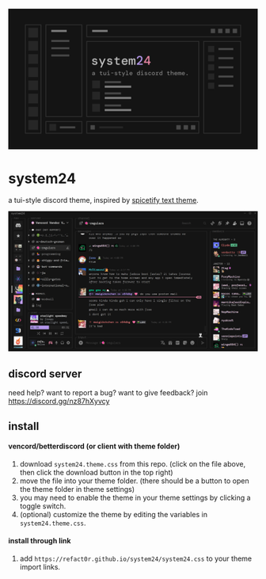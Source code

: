 ![preivew](/assets/preview.png)

# system24

a tui-style discord theme, inspired by [spicetify text theme](https://github.com/spicetify/spicetify-themes/tree/master/text).

![screenshot](/assets/screenshot3.png)

## discord server

need help? want to report a bug? want to give feedback? join <https://discord.gg/nz87hXyvcy>

## install

#### vencord/betterdiscord (or client with theme folder)

1. download `system24.theme.css` from this repo. (click on the file above, then click the download button in the top right)
2. move the file into your theme folder. (there should be a button to open the theme folder in theme settings)
3. you may need to enable the theme in your theme settings by clicking a toggle switch.
4. (optional) customize the theme by editing the variables in `system24.theme.css`.

#### install through link

1. add `https://refact0r.github.io/system24/system24.css` to your theme import links.
